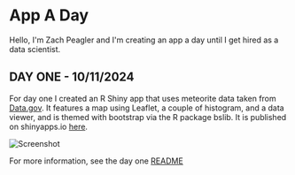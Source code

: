 # App A Day
 Hello, I'm Zach Peagler and I'm creating an app a day until I get hired as a data scientist.

## **DAY ONE - 10/11/2024**
For day one I created an R Shiny app that uses meteorite data taken from [Data.gov](https://catalog.data.gov/dataset/meteorite-landings). It features a map using Leaflet, a couple of histogram, and a data viewer, and is themed with bootstrap via the R package bslib. It is published on shinyapps.io [here](https://zachpeagler.shinyapps.io/01_meteorites).

![Screenshot](01_screenshot.png)

For more information, see the day one [README](../App-A-Day/README.md)